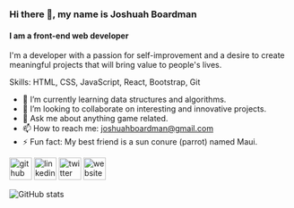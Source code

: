 ### Hi there 👋, my name is Joshuah Boardman
#### I am a front-end web developer
I'm a developer with a passion for self-improvement and a desire to create meaningful projects that will bring value to people's lives.

Skills: HTML, CSS, JavaScript, React, Bootstrap, Git

- 🌱 I’m currently learning data structures and algorithms. 
- 👯 I’m looking to collaborate on interesting and innovative projects. 
- 💬 Ask me about anything game related.  
- 📫 How to reach me: joshuahboardman@gmail.com 
- ⚡ Fun fact: My best friend is a sun conure (parrot) named Maui. 


[<img src='https://cdn.jsdelivr.net/npm/simple-icons@3.0.1/icons/github.svg' alt='github' height='40'>](https://github.com/JoshuahBoardman)  [<img src='https://cdn.jsdelivr.net/npm/simple-icons@3.0.1/icons/linkedin.svg' alt='linkedin' height='40'>](https://www.linkedin.com/in/https://www.linkedin.com/in/joshuahboardman//)  [<img src='https://cdn.jsdelivr.net/npm/simple-icons@3.0.1/icons/twitter.svg' alt='twitter' height='40'>](https://twitter.com/https://twitter.com/JoshuahBoardman)  [<img src='https://cdn.jsdelivr.net/npm/simple-icons@3.0.1/icons/icloud.svg' alt='website' height='40'>](https://www.joshuahboardman.com/)  

![GitHub stats](https://github-readme-stats.vercel.app/api?username=JoshuahBoardman&show_icons=true)  


